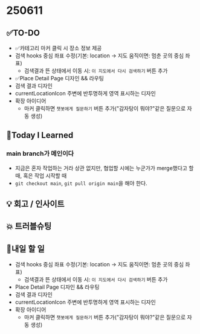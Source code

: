 # 250611
## ✅TO-DO
- ✅카테고리 마커 클릭 시 장소 정보 제공
- 검색 hooks 중심 좌표 수정(기본: location -> 지도 움직이면: 멈춘 곳의 중심 좌표)
    - 검색결과 뜬 상태에서 이동 시: ```이 지도에서 다시 검색하기``` 버튼 추가
- ✅Place Detail Page 디자인 && 라우팅
- 검색 결과 디자인
- currentLocationIcon 주변에 반투명하게 영역 표시하는 디자인
- 확장 아이디어
    - 마커 클릭하면 ```챗봇에게 질문하기``` 버튼 추가("감자탕이 뭐야?"같은 질문으로 자동 생성)

## 📌Today I Learned
### main branch가 메인이다
- 지금은 혼자 작업하는 거라 상관 없지만, 협업할 시에는 누군가가 merge했다고 할 때, 혹은 작업 시작할 때
- ```git checkout main```, ```git pull origin main```을 해야 한다.

## 💡 회고 / 인사이트


## 💥 트러블슈팅
            
## 🍩내일 할 일
- 검색 hooks 중심 좌표 수정(기본: location -> 지도 움직이면: 멈춘 곳의 중심 좌표)
    - 검색결과 뜬 상태에서 이동 시: ```이 지도에서 다시 검색하기``` 버튼 추가
- Place Detail Page 디자인 && 라우팅
- 검색 결과 디자인
- currentLocationIcon 주변에 반투명하게 영역 표시하는 디자인
- 확장 아이디어
    - 마커 클릭하면 ```챗봇에게 질문하기``` 버튼 추가("감자탕이 뭐야?"같은 질문으로 자동 생성)